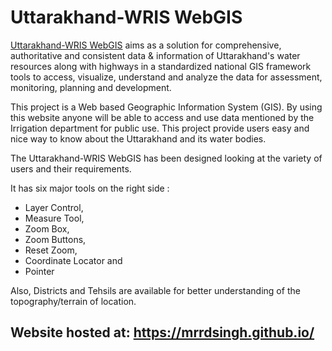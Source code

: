# Uttarakhand-WRIS WebGIS
[Uttarakhand-WRIS WebGIS](https://mrrdsingh.github.io/) aims as a solution for comprehensive, authoritative and consistent data &amp; information of Uttarakhand's water resources along with highways in a standardized national GIS framework tools to access, visualize, understand and analyze the data for assessment, monitoring, planning and development.

This project is a Web based Geographic Information System (GIS). By using this website anyone will be able to access and use data mentioned by the Irrigation department for public use. This project provide users easy and nice way to know about the Uttarakhand and its water bodies.

The Uttarakhand-WRIS WebGIS has been designed looking at the variety of users and their requirements.

It has six major tools on the right side : 

- Layer Control, 
- Measure Tool, 
- Zoom Box, 
- Zoom Buttons, 
- Reset Zoom, 
- Coordinate Locator and 
- Pointer

Also, Districts and Tehsils are available for better understanding of the topography/terrain of location.

## Website hosted at: https://mrrdsingh.github.io/

